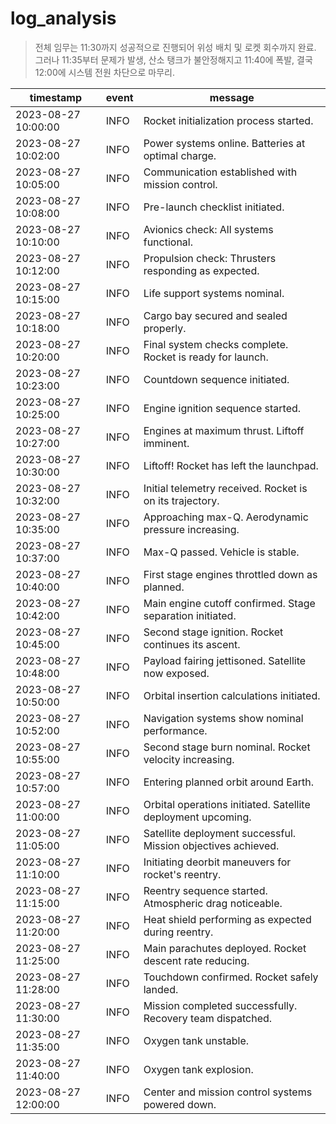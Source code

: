 # log_analysis

> 전체 임무는 11:30까지 성공적으로 진행되어 위성 배치 및 로켓 회수까지 완료.
그러나 11:35부터 문제가 발생, 산소 탱크가 불안정해지고 11:40에 폭발, 결국 12:00에 시스템 전원 차단으로 마무리.


|timestamp|event|message|
|---|---|---|
|2023-08-27 10:00:00|INFO|Rocket initialization process started.|
|2023-08-27 10:02:00|INFO|Power systems online. Batteries at optimal charge.|
|2023-08-27 10:05:00|INFO|Communication established with mission control.|
|2023-08-27 10:08:00|INFO|Pre-launch checklist initiated.|
|2023-08-27 10:10:00|INFO|Avionics check: All systems functional.|
|2023-08-27 10:12:00|INFO|Propulsion check: Thrusters responding as expected.|
|2023-08-27 10:15:00|INFO|Life support systems nominal.|
|2023-08-27 10:18:00|INFO|Cargo bay secured and sealed properly.|
|2023-08-27 10:20:00|INFO|Final system checks complete. Rocket is ready for launch.|
|2023-08-27 10:23:00|INFO|Countdown sequence initiated.|
|2023-08-27 10:25:00|INFO|Engine ignition sequence started.|
|2023-08-27 10:27:00|INFO|Engines at maximum thrust. Liftoff imminent.|
|2023-08-27 10:30:00|INFO|Liftoff! Rocket has left the launchpad.|
|2023-08-27 10:32:00|INFO|Initial telemetry received. Rocket is on its trajectory.|
|2023-08-27 10:35:00|INFO|Approaching max-Q. Aerodynamic pressure increasing.|
|2023-08-27 10:37:00|INFO|Max-Q passed. Vehicle is stable.|
|2023-08-27 10:40:00|INFO|First stage engines throttled down as planned.|
|2023-08-27 10:42:00|INFO|Main engine cutoff confirmed. Stage separation initiated.|
|2023-08-27 10:45:00|INFO|Second stage ignition. Rocket continues its ascent.|
|2023-08-27 10:48:00|INFO|Payload fairing jettisoned. Satellite now exposed.|
|2023-08-27 10:50:00|INFO|Orbital insertion calculations initiated.|
|2023-08-27 10:52:00|INFO|Navigation systems show nominal performance.|
|2023-08-27 10:55:00|INFO|Second stage burn nominal. Rocket velocity increasing.|
|2023-08-27 10:57:00|INFO|Entering planned orbit around Earth.|
|2023-08-27 11:00:00|INFO|Orbital operations initiated. Satellite deployment upcoming.|
|2023-08-27 11:05:00|INFO|Satellite deployment successful. Mission objectives achieved.|
|2023-08-27 11:10:00|INFO|Initiating deorbit maneuvers for rocket's reentry.|
|2023-08-27 11:15:00|INFO|Reentry sequence started. Atmospheric drag noticeable.|
|2023-08-27 11:20:00|INFO|Heat shield performing as expected during reentry.|
|2023-08-27 11:25:00|INFO|Main parachutes deployed. Rocket descent rate reducing.|
|2023-08-27 11:28:00|INFO|Touchdown confirmed. Rocket safely landed.|
|2023-08-27 11:30:00|INFO|Mission completed successfully. Recovery team dispatched.|
|2023-08-27 11:35:00|INFO|Oxygen tank unstable.|
|2023-08-27 11:40:00|INFO|Oxygen tank explosion.|
|2023-08-27 12:00:00|INFO|Center and mission control systems powered down.|
